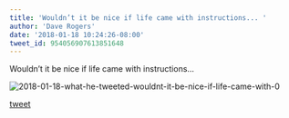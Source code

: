 ```yaml
---
title: 'Wouldn’t it be nice if life came with instructions... '
author: 'Dave Rogers'
date: '2018-01-18 10:24:26-08:00'
tweet_id: 954056907613851648
---
```

Wouldn’t it be nice if life came with instructions...

![2018-01-18-what-he-tweeted-wouldnt-it-be-nice-if-life-came-with-0](/heap/2018-01-18-what-he-tweeted-wouldnt-it-be-nice-if-life-came-with-0.jpg)

[tweet](https://twitter.com/yukondude/status/954056907613851648)